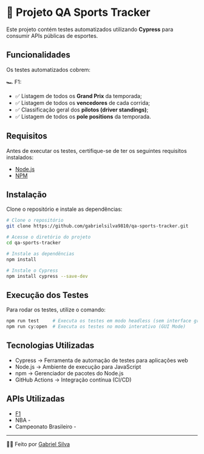 # 🚀 Projeto QA Sports Tracker

Este projeto contém testes automatizados utilizando **Cypress** para consumir APIs públicas de esportes.

## Funcionalidades

Os testes automatizados cobrem:

🏎️ F1:
- ✅ Listagem de todos os **Grand Prix** da temporada;
- ✅ Listagem de todos os **vencedores** de cada corrida;
- ✅ Classificação geral dos **pilotos (driver standings)**;
- ✅ Listagem de todos os **pole positions** da temporada.

## Requisitos
Antes de executar os testes, certifique-se de ter os seguintes requisitos instalados:
- [Node.js](https://nodejs.org/)
- [NPM](https://www.npmjs.com/)

## Instalação

Clone o repositório e instale as dependências:

```sh
# Clone o repositório
git clone https://github.com/gabrielsilva9810/qa-sports-tracker.git

# Acesse o diretório do projeto
cd qa-sports-tracker

# Instale as dependências
npm install

# Instale o Cypress
npm install cypress --save-dev
```

## Execução dos Testes
Para rodar os testes, utilize o comando:
```sh
npm run test     # Executa os testes em modo headless (sem interface gráfica)  
npm run cy:open  # Executa os testes no modo interativo (GUI Mode)
```

## Tecnologias Utilizadas
- Cypress → Ferramenta de automação de testes para aplicações web
- Node.js → Ambiente de execução para JavaScript
- npm → Gerenciador de pacotes do Node.js
- GitHub Actions → Integração contínua (CI/CD) 

## APIs Utilizadas
- [F1](https://ergast.com/mrd/)
- NBA - 
- Campeonato Brasileiro - 

---
🤝🏻 Feito por [Gabriel Silva](https://www.linkedin.com/in/gabrielsilva9810/)